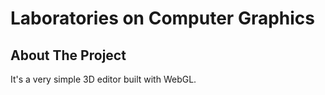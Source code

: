 # Laboratories on Computer Graphics

## About The Project

It's a very simple 3D editor built with WebGL.
